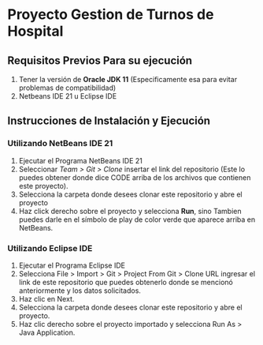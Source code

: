 # Proyecto Gestion de Turnos de Hospital

## Requisitos Previos Para su ejecución
1. Tener la versión de **Oracle JDK 11** (Especificamente esa para evitar problemas de compatibilidad)
2. Netbeans IDE 21 u Eclipse IDE

## Instrucciones de Instalación y Ejecución
### Utilizando NetBeans IDE 21
1. Ejecutar el Programa NetBeans IDE 21
2. Seleccionar *Team > Git > Clone* insertar el link del repositorio (Este lo puedes obtener donde dice CODE arriba de los archivos que contienen este proyecto).
3. Selecciona la carpeta donde desees clonar este repositorio y abre el proyecto
4. Haz click derecho sobre el proyecto y selecciona **Run**, sino Tambien puedes darle en el símbolo de play de color verde que aparece arriba en NetBeans.

### Utilizando Eclipse IDE
1. Ejecutar el Programa Eclipse IDE
2. Selecciona File > Import > Git > Project From Git > Clone URL ingresar el link de este repositorio que puedes obtenerlo donde se mencionó anteriormente y los datos solicitados.
3. Haz clic en Next.
4. Selecciona la carpeta donde desees clonar este repositorio y abre el proyecto.
5. Haz clic derecho sobre el proyecto importado y selecciona Run As > Java Application.
